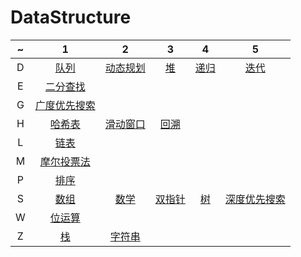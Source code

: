 # DataStructure

~|1|2|3|4|5
:----:|:-----:|:------:|:------:|:------:|:------:  
D|[队列](队列.md)|[动态规划](动态规划.md)|[堆](堆.md)|[递归](递归.md)|[迭代](迭代.md)
E|[二分查找](二分查找.md)
G|[广度优先搜索](广度优先搜索.md)
H|[哈希表](哈希表.md)|[滑动窗口](滑动窗口.md)|[回溯](回溯.md)
L|[链表](链表.md)
M|[摩尔投票法](摩尔投票法.md)
P|[排序](排序.md)
S|[数组](数组.md)|[数学](数学.md)|[双指针](双指针.md)|[树](树.md)|[深度优先搜索](深度优先搜索.md)
W|[位运算](位运算.md)
Z|[栈](栈.md)| [字符串](字符串.md)







 

















